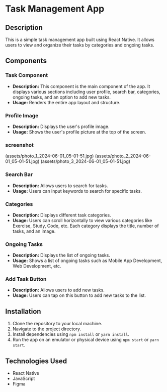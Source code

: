 

# Task Management App

## Description
This is a simple task management app built using React Native. It allows users to view and organize their tasks by categories and ongoing tasks.

## Components

### Task Component
- **Description:** This component is the main component of the app. It displays various sections including user profile, search bar, categories, ongoing tasks, and an option to add new tasks.
- **Usage:** Renders the entire app layout and structure.

### Profile Image
- **Description:** Displays the user's profile image.
- **Usage:** Shows the user's profile picture at the top of the screen.
 
### screenshot
(assets/photo_1_2024-06-01_05-01-51.jpg) 
(assets/photo_2_2024-06-01_05-01-51.jpg) 
(assets/photo_3_2024-06-01_05-01-51.jpg)

### Search Bar
- **Description:** Allows users to search for tasks.
- **Usage:** Users can input keywords to search for specific tasks.

### Categories
- **Description:** Displays different task categories.
- **Usage:** Users can scroll horizontally to view various categories like Exercise, Study, Code, etc. Each category displays the title, number of tasks, and an image.

### Ongoing Tasks
- **Description:** Displays the list of ongoing tasks.
- **Usage:** Shows a list of ongoing tasks such as Mobile App Development, Web Development, etc.

### Add Task Button
- **Description:** Allows users to add new tasks.
- **Usage:** Users can tap on this button to add new tasks to the list.

## Installation
1. Clone the repository to your local machine.
2. Navigate to the project directory.
3. Install dependencies using `npm install` or `yarn install`.
4. Run the app on an emulator or physical device using `npm start` or `yarn start`.

## Technologies Used
- React Native
- JavaScript
- Figma
